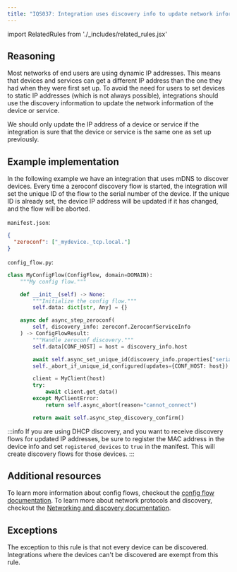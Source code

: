 ```yaml
---
title: "IQS037: Integration uses discovery info to update network information"
---
```

import RelatedRules from './_includes/related_rules.jsx'

## Reasoning

Most networks of end users are using dynamic IP addresses.
This means that devices and services can get a different IP address than the one they had when they were first set up.
To avoid the need for users to set devices to static IP addresses (which is not always possible), integrations should use the discovery information to update the network information of the device or service.

We should only update the IP address of a device or service if the integration is sure that the device or service is the same one as set up previously.

## Example implementation

In the following example we have an integration that uses mDNS to discover devices.
Every time a zeroconf discovery flow is started, the integration will set the unique ID of the flow to the serial number of the device.
If the unique ID is already set, the device IP address will be updated if it has changed, and the flow will be aborted.

`manifest.json`:
```json
{
  "zeroconf": ["_mydevice._tcp.local."]
}
```

`config_flow.py`:
```python
class MyConfigFlow(ConfigFlow, domain=DOMAIN):
    """My config flow."""

    def __init__(self) -> None:
        """Initialize the config flow."""
        self.data: dict[str, Any] = {}

    async def async_step_zeroconf(
        self, discovery_info: zeroconf.ZeroconfServiceInfo
    ) -> ConfigFlowResult:
        """Handle zeroconf discovery."""
        self.data[CONF_HOST] = host = discovery_info.host

        await self.async_set_unique_id(discovery_info.properties["serialno"])
        self._abort_if_unique_id_configured(updates={CONF_HOST: host})

        client = MyClient(host)
        try:
            await client.get_data()
        except MyClientError:
            return self.async_abort(reason="cannot_connect")

        return await self.async_step_discovery_confirm()
```

:::info
If you are using DHCP discovery, and you want to receive discovery flows for updated IP addresses, be sure to register the MAC address in the device info and set `registered_devices` to `true` in the manifest.
This will create discovery flows for those devices.
:::

## Additional resources

To learn more information about config flows, checkout the [config flow documentation](../../../config_entries_config_flow_handler).
To learn more about network protocols and discovery, checkout the [Networking and discovery documentation](../../../network_discovery).

## Exceptions

The exception to this rule is that not every device can be discovered.
Integrations where the devices can't be discovered are exempt from this rule.

